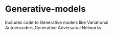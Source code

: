 # Generative-models
Includes code to Generative models like Variational Autoencoders,Generative Adversarial Networks
